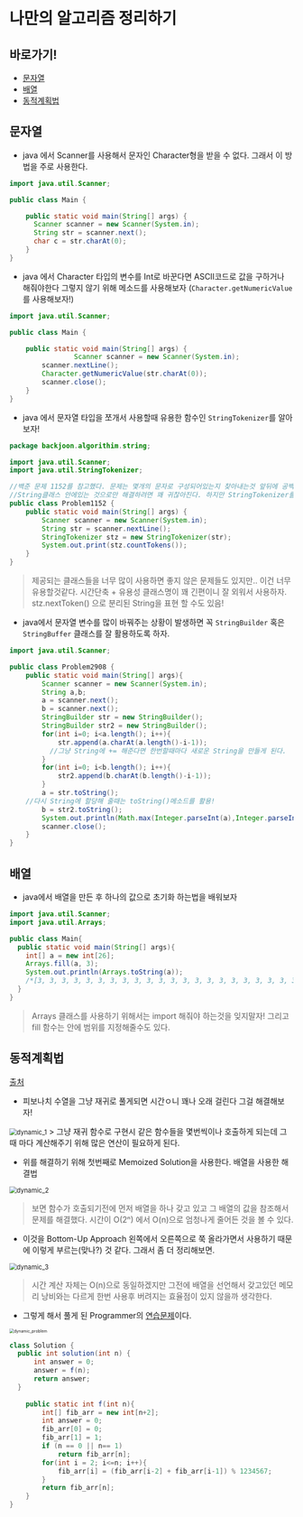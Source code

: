 # 나만의 알고리즘 정리하기

## 바로가기!

- [문자열](#문자열)
- [배열](#배열)
- [동적계획법](#동적계획법)



## 문자열

- java 에서 Scanner를 사용해서 문자인 Character형을 받을 수 없다. 그래서 이 방법을 주로 사용한다.

```java
import java.util.Scanner;

public class Main {

	public static void main(String[] args) {
      Scanner scanner = new Scanner(System.in);
      String str = scanner.next();
      char c = str.charAt(0);
	}
}
```



- java 에서 Character 타입의 변수를 Int로 바꾼다면 ASCII코드로 값을 구하거나 해줘야한다 그렇지 않기 위해 메소드를 사용해보자 (`Character.getNumericValue`를 사용해보자!)

```java
import java.util.Scanner;

public class Main {

	public static void main(String[] args) {
				Scanner scanner = new Scanner(System.in);
        scanner.nextLine();
        Character.getNumericValue(str.charAt(0));
        scanner.close();
	}
}
```



- java 에서 문자열 타입을 쪼개서 사용할때 유용한 함수인 `StringTokenizer`를 알아보자!

```java
package backjoon.algorithim.string;

import java.util.Scanner;
import java.util.StringTokenizer;

//백준 문제 1152를 참고했다. 문제는 몇개의 문자로 구성되어있는지 찾아내는것 앞뒤에 공백을 들어갈수도 있어서 
//String클래스 안에있는 것으로만 해결하려면 꽤 귀찮아진다. 하지만 StringTokenizer를 사용하면..? 한방해결.
public class Problem1152 {
	public static void main(String[] args) {
		Scanner scanner = new Scanner(System.in);
		String str = scanner.nextLine();
		StringTokenizer stz = new StringTokenizer(str);
		System.out.print(stz.countTokens());
	}
}

```

> 제공되는 클래스들을 너무 많이 사용하면 좋지 않은 문제들도 있지만.. 이건 너무 유용할것같다. 시간단축 + 유용성 클래스명이 꽤 긴편이니 잘 외워서 사용하자. stz.nextToken() 으로 분리된 String을 표현 할 수도 있음!



- java에서 문자열 변수를 많이 바꿔주는 상황이 발생하면 꼭 `StringBuilder` 혹은 `StringBuffer` 클래스를 잘 활용하도록 하자.

```java
import java.util.Scanner;

public class Problem2908 {
	public static void main(String[] args){
        Scanner scanner = new Scanner(System.in);
        String a,b;
        a = scanner.next();
        b = scanner.next();
        StringBuilder str = new StringBuilder();
        StringBuilder str2 = new StringBuilder();
        for(int i=0; i<a.length(); i++){
            str.append(a.charAt(a.length()-i-1));
          //그냥 String에 += 해준다면 한번할때마다 새로운 String을 만들게 된다.
        }
        for(int i=0; i<b.length(); i++){
            str2.append(b.charAt(b.length()-i-1));
        }
        a = str.toString();
    //다시 String에 할당해 줄때는 toString()메소드를 활용!
        b = str2.toString();
        System.out.println(Math.max(Integer.parseInt(a),Integer.parseInt(b)));
        scanner.close();
    }
}
```



## 배열

- java에서 배열을 만든 후 하나의 값으로 초기화 하는법을 배워보자

```java
import java.util.Scanner;
import java.util.Arrays;

public class Main{
  public static void main(String[] args){
    int[] a = new int[26];
    Arrays.fill(a, 3);
    System.out.println(Arrays.toString(a));
    /*[3, 3, 3, 3, 3, 3, 3, 3, 3, 3, 3, 3, 3, 3, 3, 3, 3, 3, 3, 3, 3, 3, 3, 3, 3, 3]*/
  }
}
```

> Arrays 클래스를 사용하기 위해서는 import 해줘야 하는것을 잊지말자! 그리고 fill 함수는 안에 범위를 지정해줄수도 있다.



## 동적계획법
[출처](https://youtu.be/vYquumk4nWw?list=PLBZBJbE_rGRU5PrgZ9NBHJwcaZsNpf8yD)


- 피보나치 수열을 그냥 재귀로 풀게되면 시간ㅇ니 꽤나 오래 걸린다 그걸 해결해보자!

<img src="images/스크린샷 2020-03-07 오후 5.54.20.png" alt="dynamic_1" style="zoom:80%;" />
> 그냥 재귀 함수로 구현시 같은 함수들을 몇번씩이나 호출하게 되는데 그때 마다 계산해주기 위해 많은 연산이 필요하게 된다.



- 위를 해결하기 위해 첫번째로 Memoized Solution을 사용한다. 배열을 사용한 해결법
<img src="images/스크린샷 2020-03-07 오후 5.54.20.png" alt="dynamic_2" style="zoom:80%;" />


> 보면 함수가 호출되기전에 먼저 배열을 하나 갖고 있고 그 배열의 값을 참조해서 문제를 해결했다. 시간이 O(2ⁿ) 에서 O(n)으로 엄청나게 줄어든 것을 볼 수 있다.



- 이것을 Bottom-Up Approach 왼쪽에서 오른쪽으로 쭉 올라가면서 사용하기 때문에 이렇게 부르는(맞나?) 것 같다. 그래서 좀 더 정리해보면.
<img src="images/스크린샷 2020-03-07 오후 6.01.38.png" alt="dynamic_3" style="zoom:80%;" />

> 시간 계산 자체는 O(n)으로 동일하겠지만 그전에 배열을 선언해서 갖고있던 메모리 낭비와는 다르게 한번 사용후 버려지는 효율점이 있지 않을까 생각한다.



- 그렇게 해서 풀게 된 Programmer의 [연습문제](https://programmers.co.kr/learn/courses/30/lessons/12945)이다. 

<img src="images/스크린샷 2020-03-07 오후 6.16.25.png" alt="dynamic_problem" style="zoom:50%;" />

```java
class Solution {
  public int solution(int n) {
      int answer = 0;
      answer = f(n);
      return answer;
  }
    
    public static int f(int n){
        int[] fib_arr = new int[n+2];
        int answer = 0;
        fib_arr[0] = 0;
        fib_arr[1] = 1;
        if (n == 0 || n== 1)
            return fib_arr[n];
        for(int i = 2; i<=n; i++){
            fib_arr[i] = (fib_arr[i-2] + fib_arr[i-1]) % 1234567;
        }
        return fib_arr[n];
    }
}
```

